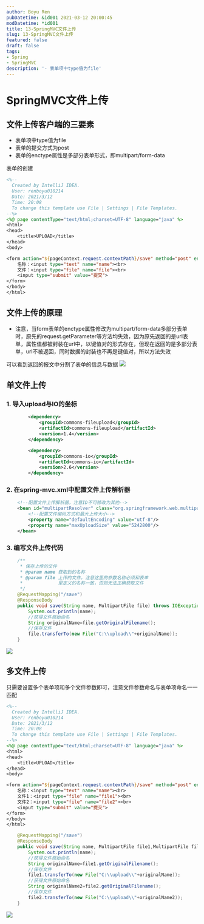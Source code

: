 ```yaml
---
author: Boyu Ren
pubDatetime: &id001 2021-03-12 20:00:45
modDatetime: *id001
title: 13-SpringMVC文件上传
slug: 13-SpringMVC文件上传
featured: false
draft: false
tags:
- Spring
- SpringMVC
description: '- 表单项中type值为file'
---
```


# SpringMVC文件上传

## 文件上传客户端的三要素
- 表单项中type值为file
- 表单的提交方式为post
- 表单的enctype属性是多部分表单形式，即multipart/form-data


表单的创建

```jsp
<%--
  Created by IntelliJ IDEA.
  User: renboyu010214
  Date: 2021/3/12
  Time: 20:08
  To change this template use File | Settings | File Templates.
--%>
<%@ page contentType="text/html;charset=UTF-8" language="java" %>
<html>
<head>
    <title>UPLOAD</title>
</head>
<body>

<form action="${pageContext.request.contextPath}/save" method="post" enctype="multipart/form-data">
    名称：<input type="text" name="name"><br>
    文件：<input type="file" name="file"><br>
    <input type="submit" value="提交">
</form>
</body>
</html>
```

## 文件上传的原理

- 注意，当form表单的enctype属性修改为multipart/form-data多部分表单时，原先的request.getParameter等方法均失效，因为原先返回的是url表单，属性值都被封装在url中，以键值对的形式存在，但现在返回的是多部分表单，url不被返回，同时数据的封装也不再是键值对，所以方法失效

可以看到返回的报文中分割了表单的信息与数据
![](https://ywrbyimg.oss-cn-chengdu.aliyuncs.com/img/returnData.png)


## 单文件上传

### 1. 导入upload与IO的坐标

```xml
        <dependency>
            <groupId>commons-fileupload</groupId>
            <artifactId>commons-fileupload</artifactId>
            <version>1.4</version>
        </dependency>

        <dependency>
            <groupId>commons-io</groupId>
            <artifactId>commons-io</artifactId>
            <version>2.6</version>
        </dependency>
```

### 2. 在spring-mvc.xml中配置文件上传解析器


```xml
    <!--配置文件上传解析器，注意ID不可修改为其他-->
    <bean id="multipartResolver" class="org.springframework.web.multipart.commons.CommonsMultipartResolver">
        <!--配置文件编码方式和最大上传大小-->
        <property name="defaultEncoding" value="utf-8"/>
        <property name="maxUploadSize" value="5242800"/>
    </bean>
```

### 3. 编写文件上传代码

```java
    /**
     * 保存上传的文件
     * @param name 获取到的名称
     * @param file 上传的文件，注意这里的参数名称必须和表单
     *             里定义的名称一致，否则无法正确获取文件
     */
    @RequestMapping("/save")
    @ResponseBody
    public void save(String name, MultipartFile file) throws IOException {
        System.out.println(name);
        //获得文件原始命名
        String originalName=file.getOriginalFilename();
        //保存文件
        file.transferTo(new File("C:\\upload\\"+originalName));
    }
```

![](https://ywrbyimg.oss-cn-chengdu.aliyuncs.com/img/uploadfile2.png)

## 多文件上传

只需要设置多个表单项和多个文件参数即可，注意文件参数命名与表单项命名一一匹配
```jsp
<%--
  Created by IntelliJ IDEA.
  User: renboyu010214
  Date: 2021/3/12
  Time: 20:08
  To change this template use File | Settings | File Templates.
--%>
<%@ page contentType="text/html;charset=UTF-8" language="java" %>
<html>
<head>
    <title>UPLOAD</title>
</head>
<body>

<form action="${pageContext.request.contextPath}/save" method="post" enctype="multipart/form-data">
    名称：<input type="text" name="name"><br>
    文件1：<input type="file" name="file1"><br>
    文件2：<input type="file" name="file2"><br>
    <input type="submit" value="提交">
</form>
</body>
</html>
```

```java
    @RequestMapping("/save")
    @ResponseBody
    public void save(String name, MultipartFile file1,MultipartFile file2) throws IOException {
        System.out.println(name);
        //获得文件原始命名
        String originalName=file1.getOriginalFilename();
        //保存文件
        file1.transferTo(new File("C:\\upload\\"+originalName));
        //获得文件原始命名
        String originalName2=file2.getOriginalFilename();
        //保存文件
        file2.transferTo(new File("C:\\upload\\"+originalName2));
    }
```

![](https://ywrbyimg.oss-cn-chengdu.aliyuncs.com/img/uploadfile3.png)